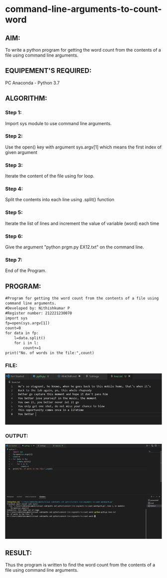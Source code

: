 # command-line-arguments-to-count-word
## AIM:
To write a python program for getting the word count from the contents of a file using command line arguments.
## EQUIPEMENT'S REQUIRED: 
PC
Anaconda - Python 3.7
## ALGORITHM: 
### Step 1:
Import sys module to use command line arguments.
### Step 2: 
Use the open() key with argument sys.argv[1] which means the first index of given argument
### Step 3: 
Iterate the content of the file using for loop.
### Step 4:  
Split the contents into each line using .split() function
### Step 5: 
Iterate the list of lines and increment the value of variable (word) each time
### Step 6: 
Give the argument "python prgm.py EX12.txt" on the command line.
### Step 7: 
End of the Program. 

## PROGRAM:
```
#Program for getting the word count from the contents of a file using command line arguments.
#Developed by: Nithishkumar P
#Register number: 212221230070
import sys
fp=open(sys.argv[1])
count=0
for data in fp:
    l=data.split()
    for i in l:
        count+=1 
print("No. of words in the file:",count)
```
### FILE:
![](./file.JPG)
### OUTPUT:
![](./out.JPG)

## RESULT:
Thus the program is written to find the word count from the contents of a file using command line arguments.
